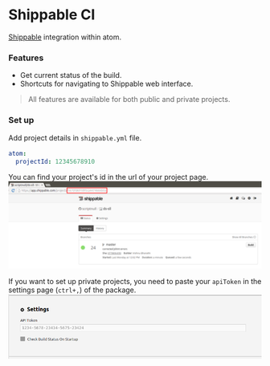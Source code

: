 # Shippable CI
[Shippable](https://shippable.com) integration within atom.

### Features
- Get current status of the build.
- Shortcuts for navigating to Shippable web interface.

> All features are available for both public and private projects.

### Set up
Add project details in `shippable.yml` file.

```yml
atom:
  projectId: 12345678910
```
You can find your project's id in the url of your project page.
![projectId](https://raw.githubusercontent.com/scriptnull/atom-shippable-ci/master/images/shippable_projectId.png)

If you want to set up private projects, you need to paste your `apiToken` in the settings page (`ctrl+,`) of the package.
![packageSettings](https://raw.githubusercontent.com/scriptnull/atom-shippable-ci/master/images/shippable_settings.png)
